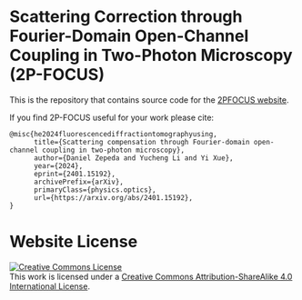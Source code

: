 # Scattering Correction through Fourier-Domain Open-Channel Coupling in Two-Photon Microscopy (2P-FOCUS)

This is the repository that contains source code for the [2PFOCUS website](https://YuchengLi-steven.github.io/2P-FOCUS/).

If you find 2P-FOCUS useful for your work please cite:
```
@misc{he2024fluorescencediffractiontomographyusing,
      title={Scattering compensation through Fourier-domain open-channel coupling in two-photon microscopy}, 
      author={Daniel Zepeda and Yucheng Li and Yi Xue},
      year={2024},
      eprint={2401.15192},
      archivePrefix={arXiv},
      primaryClass={physics.optics},
      url={https://arxiv.org/abs/2401.15192}, 
}
```

# Website License
<a rel="license" href="http://creativecommons.org/licenses/by-sa/4.0/"><img alt="Creative Commons License" style="border-width:0" src="https://i.creativecommons.org/l/by-sa/4.0/88x31.png" /></a><br />This work is licensed under a <a rel="license" href="http://creativecommons.org/licenses/by-sa/4.0/">Creative Commons Attribution-ShareAlike 4.0 International License</a>.
